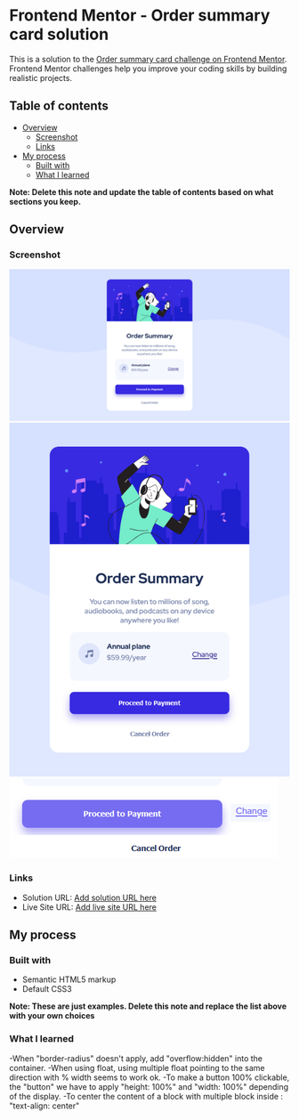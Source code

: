 # Frontend Mentor - Order summary card solution

This is a solution to the [Order summary card challenge on Frontend Mentor](https://www.frontendmentor.io/challenges/order-summary-component-QlPmajDUj). Frontend Mentor challenges help you improve your coding skills by building realistic projects. 

## Table of contents

- [Overview](#overview)
  - [Screenshot](#screenshot)
  - [Links](#links)
- [My process](#my-process)
  - [Built with](#built-with)
  - [What I learned](#what-i-learned)


**Note: Delete this note and update the table of contents based on what sections you keep.**

## Overview


### Screenshot

![Preview card desktop](screenshots/order-summary-component-desktop.png)
![Preview card mobile](screenshots/order-summary-component-mobile.png)
![Preview card hover](screenshots/hovers.png)

### Links

- Solution URL: [Add solution URL here](https://your-solution-url.com)
- Live Site URL: [Add live site URL here](https://your-live-site-url.com)

## My process

### Built with

- Semantic HTML5 markup
- Default CSS3


**Note: These are just examples. Delete this note and replace the list above with your own choices**

### What I learned

-When "border-radius" doesn't apply, add "overflow:hidden" into the container.
-When using float, using multiple float pointing to the same direction with % width seems to work ok.
-To make a button 100% clickable, the "button" we have to apply "height: 100%" and "width: 100%" depending of the display.
-To center the content of a block with multiple block inside : "text-align: center"

